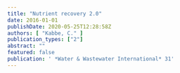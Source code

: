 ```yaml
---
title: "Nutrient recovery 2.0"
date: 2016-01-01
publishDate: 2020-05-25T12:28:58Z
authors: [ "Kabbe, C." ]
publication_types: ["2"]
abstract: ""
featured: false
publication: ' *Water & Wastewater International* 31'
---
```


